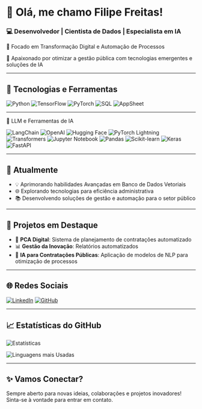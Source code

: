 # 👋 Olá, me chamo Filipe Freitas!

### 💻 Desenvolvedor | Cientista de Dados | Especialista em IA

🚀 Focado em Transformação Digital e Automação de Processos

🌟 Apaixonado por otimizar a gestão pública com tecnologias emergentes e soluções de IA

---

## 🚀 Tecnologias e Ferramentas

![Python](https://img.shields.io/badge/Python-3776AB?style=for-the-badge&logo=python&logoColor=white)
![TensorFlow](https://img.shields.io/badge/TensorFlow-FF6F00?style=for-the-badge&logo=tensorflow&logoColor=white)
![PyTorch](https://img.shields.io/badge/PyTorch-EE4C2C?style=for-the-badge&logo=pytorch&logoColor=white)
![SQL](https://img.shields.io/badge/SQL-336791?style=for-the-badge&logo=postgresql&logoColor=white)
![AppSheet](https://img.shields.io/badge/AppSheet-0F9D58?style=for-the-badge&logo=google&logoColor=white)

---

🧠 LLM e Ferramentas de IA

![LangChain](https://img.shields.io/badge/LangChain-3498DB?style=for-the-badge&logo=langchain&logoColor=white)
![OpenAI](https://img.shields.io/badge/OpenAI-412991?style=for-the-badge&logo=openai&logoColor=white)
![Hugging Face](https://img.shields.io/badge/Hugging%20Face-FCC624?style=for-the-badge&logo=huggingface&logoColor=black)
![PyTorch Lightning](https://img.shields.io/badge/PyTorch_Lightning-792EE5?style=for-the-badge&logo=pytorchlightning&logoColor=white)
![Transformers](https://img.shields.io/badge/Transformers-FF6F00?style=for-the-badge&logo=huggingface&logoColor=white)
![Jupyter Notebook](https://img.shields.io/badge/Jupyter-F37626?style=for-the-badge&logo=jupyter&logoColor=white)
![Pandas](https://img.shields.io/badge/Pandas-150458?style=for-the-badge&logo=pandas&logoColor=white)
![Scikit-learn](https://img.shields.io/badge/Scikit_Learn-F7931E?style=for-the-badge&logo=scikit-learn&logoColor=white)
![Keras](https://img.shields.io/badge/Keras-D00000?style=for-the-badge&logo=keras&logoColor=white)
![FastAPI](https://img.shields.io/badge/FastAPI-009688?style=for-the-badge&logo=fastapi&logoColor=white)

---

## 🌱 Atualmente

- 💡 Aprimorando habilidades Avançadas em Banco de Dados Vetoriais
- 🌐 Explorando tecnologias para eficiência administrativa
- 📚 Desenvolvendo soluções de gestão e automação para o setor público

---

## 💼 Projetos em Destaque

- 📝 **PCA Digital**: Sistema de planejamento de contratações automatizado
- 📊 **Gestão da Inovação**: Relatórios automatizados
- 🤖 **IA para Contratações Públicas**: Aplicação de modelos de NLP para otimização de processos

---

## 🌐 Redes Sociais

[![LinkedIn](https://img.shields.io/badge/LinkedIn-0077B5?style=for-the-badge&logo=linkedin&logoColor=white)](https://www.linkedin.com/in/filipe-rodrigo-freitas-da-silva-859440176/)
[![GitHub](https://img.shields.io/badge/GitHub-181717?style=for-the-badge&logo=github&logoColor=white)](https://github.com/Luferath/)

---

## 📈 Estatísticas do GitHub

![Estatísticas](https://github-readme-stats.vercel.app/api?username=seuusuario&show_icons=true&theme=dark)

![Linguagens mais Usadas](https://github-readme-stats.vercel.app/api/top-langs/?username=seuusuario&layout=compact&theme=dark)

---

## ✨ Vamos Conectar?

Sempre aberto para novas ideias, colaborações e projetos inovadores! Sinta-se à vontade para entrar em contato.
